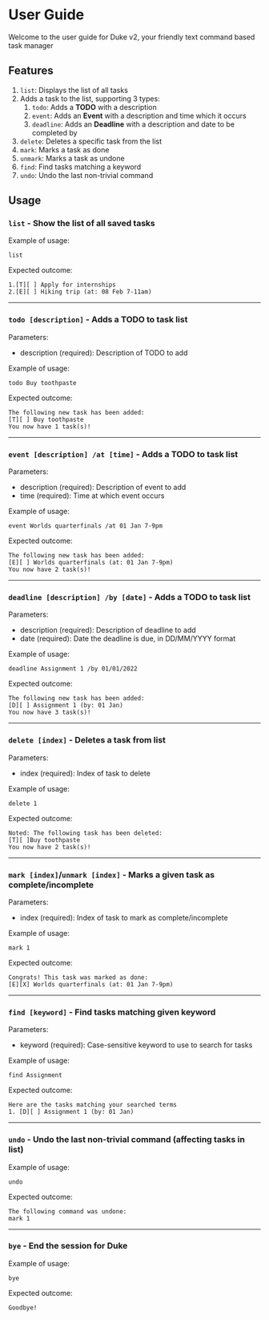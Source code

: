 # User Guide

Welcome to the user guide for Duke v2, your friendly text command based task manager

## Features 

1. `list`: Displays the list of all tasks
2. Adds a task to the list, supporting 3 types:
   1. `todo`: Adds a **TODO** with a description
   2. `event`: Adds an **Event** with a description and time which it occurs
   3. `deadline`: Adds an **Deadline** with a description and date to be completed by
3. `delete`: Deletes a specific task from the list
4. `mark`: Marks a task as done
5. `unmark`: Marks a task as undone
6. `find`: Find tasks matching a keyword
7. `undo`: Undo the last non-trivial command

## Usage

### `list` - Show the list of all saved tasks

Example of usage: 

`list`

Expected outcome:

```
1.[T][ ] Apply for internships
2.[E][ ] Hiking trip (at: 08 Feb 7-11am) 
```
---

### `todo [description]` - Adds a TODO to task list

Parameters:
- description (required): Description of TODO to add

Example of usage:

`todo Buy toothpaste`

Expected outcome:

```
The following new task has been added:
[T][ ] Buy toothpaste
You now have 1 task(s)!
```
---

### `event [description] /at [time]` - Adds a TODO to task list

Parameters:
- description (required): Description of event to add
- time (required): Time at which event occurs

Example of usage:

`event Worlds quarterfinals /at 01 Jan 7-9pm`

Expected outcome:

```
The following new task has been added:
[E][ ] Worlds quarterfinals (at: 01 Jan 7-9pm)
You now have 2 task(s)!
```
---

### `deadline [description] /by [date]` - Adds a TODO to task list

Parameters:
- description (required): Description of deadline to add
- date (required): Date the deadline is due, in DD/MM/YYYY format

Example of usage:

`deadline Assignment 1 /by 01/01/2022`

Expected outcome:

```
The following new task has been added:
[D][ ] Assignment 1 (by: 01 Jan)
You now have 3 task(s)!
```
---

### `delete [index]` - Deletes a task from list

Parameters:
- index (required): Index of task to delete

Example of usage:

`delete 1`

Expected outcome:
```
Noted: The following task has been deleted:
[T][ ]Buy toothpaste
You now have 2 task(s)!
```
---

### `mark [index]`/`unmark [index]` - Marks a given task as complete/incomplete

Parameters:
- index (required): Index of task to mark as complete/incomplete

Example of usage:

`mark 1`

Expected outcome:
```
Congrats! This task was marked as done:
[E][X] Worlds quarterfinals (at: 01 Jan 7-9pm)
```
---

### `find [keyword]` - Find tasks matching given keyword

Parameters:
- keyword (required): Case-sensitive keyword to use to search for tasks

Example of usage:

`find Assignment`

Expected outcome:
```
Here are the tasks matching your searched terms
1. [D][ ] Assignment 1 (by: 01 Jan)
```
---

### `undo` - Undo the last non-trivial command (affecting tasks in list)

Example of usage:

`undo`

Expected outcome:
```
The following command was undone:
mark 1
```
---

### `bye` - End the session for Duke

Example of usage:

`bye`

Expected outcome:
```
Goodbye!
```
